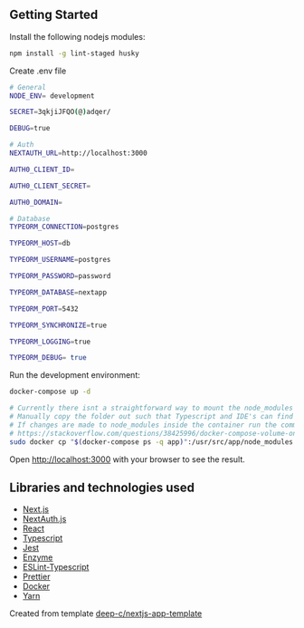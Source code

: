 ## Getting Started
Install the following nodejs modules:

```bash
npm install -g lint-staged husky
```

Create .env file

```bash
# General
NODE_ENV= development

SECRET=3qkjiJFQO(@)adqer/

DEBUG=true

# Auth
NEXTAUTH_URL=http://localhost:3000

AUTH0_CLIENT_ID=

AUTH0_CLIENT_SECRET=

AUTH0_DOMAIN=

# Database
TYPEORM_CONNECTION=postgres

TYPEORM_HOST=db

TYPEORM_USERNAME=postgres

TYPEORM_PASSWORD=password

TYPEORM_DATABASE=nextapp

TYPEORM_PORT=5432

TYPEORM_SYNCHRONIZE=true

TYPEORM_LOGGING=true

TYPEORM_DEBUG= true

```

Run the development environment:

```bash
docker-compose up -d

# Currently there isnt a straightforward way to mount the node_modules folder on the host
# Manually copy the folder out such that Typescript and IDE's can find the type declarations
# If changes are made to node_modules inside the container run the command again.
# https://stackoverflow.com/questions/38425996/docker-compose-volume-on-node-modules-but-is-empty
sudo docker cp "$(docker-compose ps -q app)":/usr/src/app/node_modules .
```

Open [http://localhost:3000](http://localhost:3000) with your browser to see the result.


## Libraries and technologies used

- [Next.js](https://nextjs.org/docs)
- [NextAuth.js](https://github.com/nextauthjs/next-auth)
- [React](https://reactjs.org/docs/getting-started.html)
- [Typescript](https://www.typescriptlang.org/docs/home.html)
- [Jest](https://jestjs.io/docs/en/getting-started.html)
- [Enzyme](https://enzymejs.github.io/enzyme/)
- [ESLint-Typescript](https://github.com/typescript-eslint/typescript-eslint)
- [Prettier](https://prettier.io/docs/en/index.html)
- [Docker](https://docs.docker.com/reference/)
- [Yarn](https://classic.yarnpkg.com/en/docs/)

Created from template [deep-c/nextjs-app-template](https://github.com/deep-c/nextjs-app-template)

